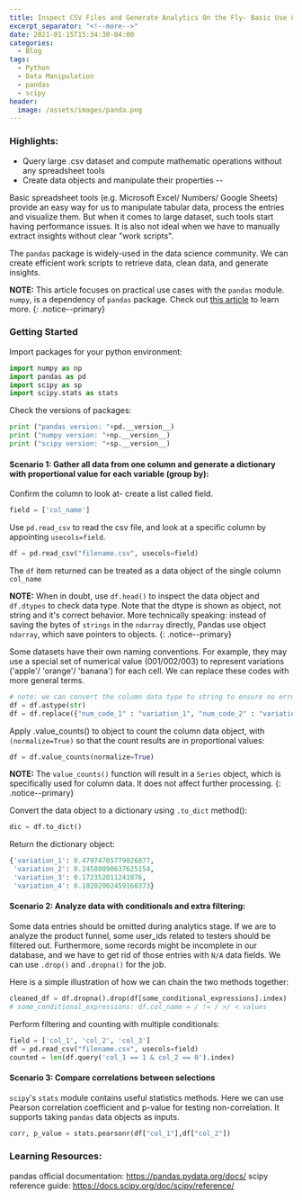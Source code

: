 ```yaml
---
title: Inspect CSV Files and Generate Analytics On the Fly- Basic Use Cases of pandas and scipy.stats
excerpt_separator: "<!--more-->"
date: 2021-01-15T15:34:30-04:00
categories:
  - Blog
tags:
  - Python
  - Data Manipulation
  - pandas
  - scipy
header:
  image: /assets/images/panda.png
---
```

### Highlights:
- Query large .csv dataset and compute mathematic operations without any spreadsheet tools
- Create data objects and manipulate their properties
--

Basic spreadsheet tools (e.g. Microsoft Excel/ Numbers/ Google Sheets) provide an easy way for us to manipulate tabular data, process the entries and visualize them. But when it comes to large dataset, such tools start having performance issues. It is also not ideal when we have to manually extract insights without clear "work scripts".

The `pandas` package is widely-used in the data science community. We can create efficient work scripts to retrieve data, clean data, and generate insights.

**NOTE:** This article focuses on practical use cases with the `pandas` module. `numpy`, is a dependency of `pandas` package. Check out [this article](https://www.javatpoint.com/pandas-vs-numpy) to learn more.
{: .notice--primary}

### Getting Started

Import packages for your python environment:

```python
import numpy as np
import pandas as pd
import scipy as sp
import scipy.stats as stats
```

Check the versions of packages:

```python
print ("pandas version: "+pd.__version__)
print ("numpy version: "+np.__version__)
print ("scipy version: "+sp.__version__)
```

#### Scenario 1: Gather all data from one column and generate a dictionary with proportional value for each variable (group by):

Confirm the column to look at- create a list called field.

```python
field = ['col_name']
```

Use `pd.read_csv` to read the csv file, and look at a specific column by appointing `usecols=field`.

```python
df = pd.read_csv("filename.csv", usecols=field)
```

The `df` item returned can be treated as a data object of the single column `col_name`

**NOTE:** When in doubt, use `df.head()` to inspect the data object and `df.dtypes` to check data type.
Note that the dtype is shown as object, not string and it's correct behavior. 
More technically speaking: instead of saving the bytes of `strings` in the `ndarray` directly, Pandas use object `ndarray`, which save pointers to objects.
{: .notice--primary}

Some datasets have their own naming conventions. For example, they may use a special set of numerical value (001/002/003) to represent variations ('apple'/ 'orange'/ 'banana') for each cell. We can replace these codes with more general terms. 

```python
# note: we can convert the column data type to string to ensure no errors during value replacement 
df = df.astype(str)
df = df.replace({"num_code_1" : "variation_1", "num_code_2" : "variation_2", "num_code_3" : "variation_3", "num_code_4" : "variation_4"})
```

Apply .value_counts() to object to count the column data object, with `(normalize=True)` so that the count results are in proportional values:

```python
df = df.value_counts(normalize=True)
```

**NOTE:** The `value_counts()` function will result in a `Series` object, which is specifically used for column data. It does not affect further processing.
{: .notice--primary}

Convert the data object to a dictionary using `.to_dict` method():

```python
dic = df.to_dict()
```

Return the dictionary object:

```python
{'variation_1': 0.47974705779026877,
 'variation_2': 0.24588090637625154,
 'variation_3': 0.172352011241876,
 'variation_4': 0.10202002459160373}
```

#### Scenario 2: Analyze data with conditionals and extra filtering:

Some data entries should be omitted during analytics stage. If we are to analyze the product funnel, some user_ids related to testers should be filtered out. Furthermore, some records might be incomplete in our database, and we have to get rid of those entries with `N/A` data fields. We can use `.drop()` and `.dropna()` for the job. 

Here is a simple illustration of how we can chain the two methods together:

```python
cleaned_df = df.dropna().drop(df[some_conditional_expressions].index)
# some_conditional_expressions: df.col_name = / != / >/ < values
```

Perform filtering and counting with multiple conditionals:

```python
field = ['col_1', 'col_2', 'col_3']
df = pd.read_csv("filename.csv", usecols=field)
counted = len(df.query('col_1 == 1 & col_2 == 0').index)
```

#### Scenario 3: Compare correlations between selections

`scipy`'s `stats` module contains useful statistics methods. Here we can use Pearson correlation coefficient and p-value for testing non-correlation. It supports taking `pandas` data objects as inputs.

```python
corr, p_value = stats.pearsonr(df["col_1"],df["col_2"])
```
### Learning Resources:

pandas official documentation:
<https://pandas.pydata.org/docs/>
scipy reference guide:
<https://docs.scipy.org/doc/scipy/reference/>